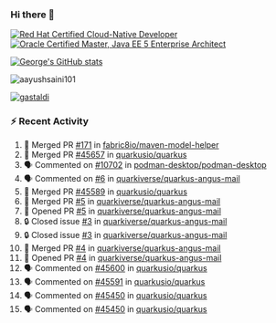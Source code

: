 ### Hi there 👋

<!--START_SECTION:badges-->
[![Red Hat Certified Cloud-Native Developer](https://images.credly.com/size/110x110/images/12ef4e4e-3d8d-4caf-9ab1-858c5bcb9619/image.png)](http://www.credly.com/badges/b6402e31-0894-48e6-b488-e2e551dcc809 "Red Hat Certified Cloud-Native Developer")
[![Oracle Certified Master, Java EE 5 Enterprise Architect](https://images.credly.com/size/110x110/images/1fa3549c-674c-4779-b3d6-d7d64eac2c23/Oracle-Certification-badge_OC-Master.png)](http://www.credly.com/badges/2565574e-b81d-410e-ab7d-24666ddcbe00 "Oracle Certified Master, Java EE 5 Enterprise Architect")
<!--END_SECTION:badges-->

[![George's GitHub stats](https://github-readme-stats.vercel.app/api?username=gastaldi&show=reviews,prs_merged&hide=contribs,prs&theme=transparent&show_icons=true)](https://github.com/anuraghazra/github-readme-stats)

<p align="left"> <img src="https://komarev.com/ghpvc/?username=gastaldi&label=Profile%20views&color=0e75b6&style=for-the-badge" alt="aayushsaini101" /> </p>

<p align="left"> <a href="https://github.com/ryo-ma/github-profile-trophy"><img src="https://github-profile-trophy.vercel.app/?username=gastaldi" alt="gastaldi" /></a> </p>

### :zap: Recent Activity

<!--START_SECTION:activity-->
1. 🎉 Merged PR [#171](https://github.com/fabric8io/maven-model-helper/pull/171) in [fabric8io/maven-model-helper](https://github.com/fabric8io/maven-model-helper)
2. 🎉 Merged PR [#45657](https://github.com/quarkusio/quarkus/pull/45657) in [quarkusio/quarkus](https://github.com/quarkusio/quarkus)
3. 🗣 Commented on [#10702](https://github.com/podman-desktop/podman-desktop/issues/10702#issuecomment-2596189631) in [podman-desktop/podman-desktop](https://github.com/podman-desktop/podman-desktop)
4. 🗣 Commented on [#6](https://github.com/quarkiverse/quarkus-angus-mail/pull/6#issuecomment-2593960443) in [quarkiverse/quarkus-angus-mail](https://github.com/quarkiverse/quarkus-angus-mail)
5. 🎉 Merged PR [#45589](https://github.com/quarkusio/quarkus/pull/45589) in [quarkusio/quarkus](https://github.com/quarkusio/quarkus)
6. 🎉 Merged PR [#5](https://github.com/quarkiverse/quarkus-angus-mail/pull/5) in [quarkiverse/quarkus-angus-mail](https://github.com/quarkiverse/quarkus-angus-mail)
7. 💪 Opened PR [#5](https://github.com/quarkiverse/quarkus-angus-mail/pull/5) in [quarkiverse/quarkus-angus-mail](https://github.com/quarkiverse/quarkus-angus-mail)
8. 🔒 Closed issue [#3](https://github.com/quarkiverse/quarkus-angus-mail/issues/3) in [quarkiverse/quarkus-angus-mail](https://github.com/quarkiverse/quarkus-angus-mail)
9. 🔒 Closed issue [#3](https://github.com/quarkiverse/quarkus-angus-mail/issues/3) in [quarkiverse/quarkus-angus-mail](https://github.com/quarkiverse/quarkus-angus-mail)
10. 🎉 Merged PR [#4](https://github.com/quarkiverse/quarkus-angus-mail/pull/4) in [quarkiverse/quarkus-angus-mail](https://github.com/quarkiverse/quarkus-angus-mail)
11. 💪 Opened PR [#4](https://github.com/quarkiverse/quarkus-angus-mail/pull/4) in [quarkiverse/quarkus-angus-mail](https://github.com/quarkiverse/quarkus-angus-mail)
12. 🗣 Commented on [#45600](https://github.com/quarkusio/quarkus/pull/45600#issuecomment-2591587122) in [quarkusio/quarkus](https://github.com/quarkusio/quarkus)
13. 🗣 Commented on [#45591](https://github.com/quarkusio/quarkus/pull/45591#issuecomment-2591585764) in [quarkusio/quarkus](https://github.com/quarkusio/quarkus)
14. 🗣 Commented on [#45450](https://github.com/quarkusio/quarkus/pull/45450#issuecomment-2591082146) in [quarkusio/quarkus](https://github.com/quarkusio/quarkus)
15. 🗣 Commented on [#45450](https://github.com/quarkusio/quarkus/pull/45450#issuecomment-2591077447) in [quarkusio/quarkus](https://github.com/quarkusio/quarkus)
<!--END_SECTION:activity-->
